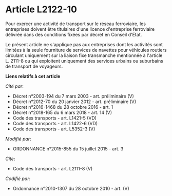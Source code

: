 # Article L2122-10

Pour exercer une activité de transport sur le réseau ferroviaire, les entreprises doivent être titulaires d'une licence
d'entreprise ferroviaire délivrée dans des conditions fixées par décret en Conseil d'Etat. 

Le présent article ne s'applique pas aux entreprises dont les activités sont limitées à la seule fourniture de services de
navettes pour véhicules routiers circulant uniquement sur la liaison fixe transmanche mentionnée à l'article L. 2111-8 ou qui
exploitent uniquement des services urbains ou suburbains de transport de voyageurs.

**Liens relatifs à cet article**

_Cité par_:

  - Décret n°2003-194 du 7 mars 2003 - art. préliminaire (V)
  - Décret n°2012-70 du 20 janvier 2012 - art. préliminaire (V)
  - Décret n°2016-1468 du 28 octobre 2016 - art. 1
  - Décret n°2018-165 du 6 mars 2018 - art. 14 (V)
  - Code des transports - art. L1421-5 (VD)
  - Code des transports - art. L1422-6 (VD)
  - Code des transports - art. L5352-3 (V)

_Modifié par_:

  - ORDONNANCE n°2015-855 du 15 juillet 2015 - art. 3

_Cite_:

  - Code des transports - art. L2111-8 (V)

_Codifié par_:

  - Ordonnance n°2010-1307 du 28 octobre 2010 - art. (V)
